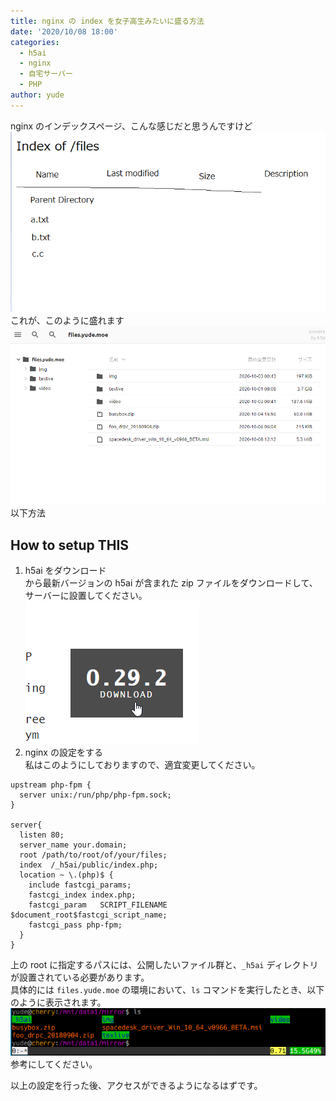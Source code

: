 ```yaml
---
title: nginx の index を女子高生みたいに盛る方法
date: '2020/10/08 18:00'
categories:
  - h5ai
  - nginx
  - 自宅サーバー
  - PHP
author: yude
---
```

nginx のインデックスページ、こんな感じだと思うんですけど  
![](../assets/images/h5ai/1.png)  
これが、このように盛れます  
![](../assets/images/h5ai/2.png)  
以下方法  
<!--more-->
## How to setup THIS
1. h5ai をダウンロード  
[](https://larsjung.de/h5ai/) から最新バージョンの h5ai が含まれた zip ファイルをダウンロードして、サーバーに設置してください。  
![](../assets/images/h5ai/3.png)
1. nginx の設定をする  
私はこのようにしておりますので、適宜変更してください。  
  ```
  upstream php-fpm {
    server unix:/run/php/php-fpm.sock;
  }
  
  server{
    listen 80;
    server_name your.domain;
    root /path/to/root/of/your/files;
    index  /_h5ai/public/index.php;
    location ~ \.(php)$ {
      include fastcgi_params;
      fastcgi_index index.php;
      fastcgi_param   SCRIPT_FILENAME         $document_root$fastcgi_script_name;
      fastcgi_pass php-fpm;
    }
  }
  ```
上の root に指定するパスには、公開したいファイル群と、`_h5ai` ディレクトリが設置されている必要があります。  
具体的には `files.yude.moe` の環境において、`ls` コマンドを実行したとき、以下のように表示されます。  
![](../assets/images/h5ai/4.png)  
参考にしてください。

以上の設定を行った後、アクセスができるようになるはずです。